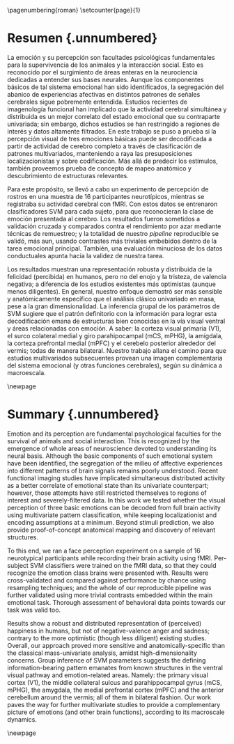 \pagenumbering{roman}
\setcounter{page}{1}

# Resumen {.unnumbered}

La emoción y su percepción son facultades psicológicas fundamentales
para la supervivencia de los animales y la interacción social. Esto es
reconocido por el surgimiento de áreas enteras en la neurociencia
dedicadas a entender sus bases neurales. Aunque los componentes
básicos de tal sistema emocional han sido identificados, la
segregación del abanico de experiencias afectivas en distintos
patrones de señales cerebrales sigue pobremente entendida. Estudios
recientes de imagenología funcional han implicado que la actividad
cerebral simultánea y distribuida es un mejor correlato del estado
emocional que su contraparte univariada; sin embargo, dichos estudios
se han restringido a regiones de interés y datos altamente
filtrados. En este trabajo se puso a prueba si la percepción visual de
tres emociones básicas puede ser decodificada a partir de actividad de
cerebro completo a través de clasificación de patrones multivariados,
manteniendo a raya las presuposiciones localizacionistas y sobre
codificación. Más allá de predecir los estímulos, también proveemos
prueba de concepto de mapeo anatómico y descubrimiento de estructuras
relevantes.

Para este propósito, se llevó a cabo un experimento de percepción de
rostros en una muestra de 16 participantes neurotípicos, mientras se
registraba su actividad cerebral con fMRI. Con estos datos se
entrenaron clasificadores SVM para cada sujeto, para que reconocieran
la clase de emoción presentada al cerebro. Los resultados fueron
sometidos a validación cruzada y comparados contra el rendimiento por
azar mediante técnicas de remuestreo; y la totalidad de nuestro
_pipeline_ reproducible se validó, más aun, usando contrastes más
triviales embebidos dentro de la tarea emocional principal. También,
una evaluación minuciosa de los datos conductuales apunta hacia la
validez de nuestra tarea.

Los resultados muestran una representación robusta y distribuida de la
felicidad (percibida) en humanos, pero no del enojo y la tristeza, de
valencia negativa; a diferencia de los estudios existentes más
optimistas (aunque menos diligentes). En general, nuestro enfoque
demostró ser más sensible y anatómicamente específico que el análisis
clásico univariado en masa, pese a la gran dimensionalidad. La
inferencia grupal de los parámetros de SVM sugiere que el patrón
definitorio con la información para lograr esta decodificación emana
de estructuras bien conocidas en la vía visual ventral y áreas
relacionadas con emoción. A saber: la corteza visual primaria (V1), el
surco colateral medial y giro parahipocampal (mCS, mPHG), la amígdala,
la corteza prefrontal medial (mPFC) y el cerebelo posterior alrededor
del vermis; todas de manera bilateral. Nuestro trabajo allana el
camino para que estudios multivariados subsecuentes provean una imagen
complementaria del sistema emocional (y otras funciones cerebrales),
según su dinámica a macroescala.

\newpage

# Summary {.unnumbered}

Emotion and its perception are fundamental psychological faculties for
the survival of animals and social interaction. This is recognized by
the emergence of whole areas of neuroscience devoted to understanding
its neural basis. Although the basic components of such emotional
system have been identified, the segregation of the milieu of
affective experiences into different patterns of brain signals remains
poorly understood. Recent functional imaging studies have implicated
simultaneous distributed activity as a better correlate of emotional
state than its univariate counterpart; however, those attempts have still
restricted themselves to regions of interest and severely-filtered
data. In this work we tested whether the visual perception of three
basic emotions can be decoded from full brain activity using
multivariate pattern classification, while keeping localizationist and
encoding assumptions at a minimum. Beyond stimuli prediction, we also
provide proof-of-concept anatomical mapping and discovery of relevant
structures.

To this end, we ran a face perception experiment on a sample of 16
neurotypical participants while recording their brain activity using
fMRI. Per-subject SVM classifiers were trained on the fMRI data, so
that they could recognize the emotion class brains were presented
with. Results were cross-validated and compared against performance by
chance using resampling techniques; and the whole of our reproducible
pipeline was further validated using more trivial contrasts embedded
within the main emotional task. Thorough assessment of behavioral data
points towards our task was valid too.

Results show a robust and distributed representation of (perceived)
happiness in humans, but not of negative-valence anger and sadness;
contrary to the more optimistic (though less diligent) existing
studies. Overall, our approach proved more sensitive and
anatomically-specific than the classical mass-univariate analysis,
amidst high-dimensionality concerns. Group inference of SVM parameters
suggests the defining information-bearing pattern emanates from known
structures in the ventral visual pathway and emotion-related
areas. Namely: the primary visual cortex (V1), the middle collateral
sulcus and parahippocampal gyrus (mCS, mPHG), the amygdala, the medial
prefrontal cortex (mPFC) and the anterior cerebellum around the
vermis; all of them in bilateral fashion. Our work paves the way for
further multivariate studies to provide a complementary picture of
emotions (and other brain functions), according to its macroscale
dynamics.

\newpage
